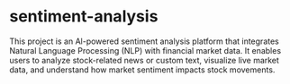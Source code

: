 # sentiment-analysis
This project is an Al-powered sentiment analysis platform that integrates Natural Language Processing (NLP) with financial market data.  It enables users to analyze stock-related news or custom text, visualize live market data, and understand how market sentiment impacts stock movements.
